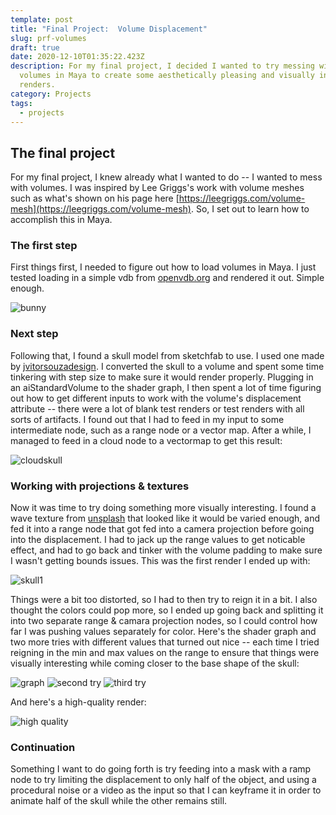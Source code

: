 ```yaml
---
template: post
title: "Final Project:  Volume Displacement"
slug: prf-volumes
draft: true
date: 2020-12-10T01:35:22.423Z
description: For my final project, I decided I wanted to try messing with
  volumes in Maya to create some aesthetically pleasing and visually interesting
  renders.
category: Projects
tags:
  - projects
---
```

## The final project

For my final project, I knew already what I wanted to do -- I wanted to mess with volumes. I was inspired by Lee Griggs's work with volume meshes such as what's shown on his page here [https://leegriggs.com/volume-mesh](https://leegriggs.com/volume-mesh). So, I set out to learn how to accomplish this in Maya.

### The first step

First things first, I needed to figure out how to load volumes in Maya. I just tested loading in a simple vdb from [openvdb.org](openvdb.org) and rendered it out. Simple enough.

![bunny](/media/prf_bunny_test.jpg "It's a bunny")

### Next step

Following that, I found a skull model from sketchfab to use. I used one made by [jvitorsouzadesign](https://sketchfab.com/3d-models/skull-salazar-downloadable-eeed09437afb4e1ea8a6ff3b0e9964ad). I converted the skull to a volume and spent some time tinkering with step size to make sure it would render properly. Plugging in an aiStandardVolume to the shader graph, I then spent a lot of time figuring out how to get different inputs to work with the volume's displacement attribute -- there were a lot of blank test renders or test renders with all sorts of artifacts. I found out that I had to feed in my input to some intermediate node, such as a range node or a vector map. After a while, I managed to feed in a cloud node to a vectormap to get this result:

![cloudskull](/media/prf_skull_cloud.jpg "Cloud skull")

### Working with projections & textures

Now it was time to try doing something more visually interesting. I found a wave texture from [unsplash](https://unsplash.com/photos/TpHmEoVSmfQ) that looked like it would be varied enough, and fed it into a range node that got fed into a camera projection before going into the displacement. I had to jack up the range values to get noticable effect, and had to go back and tinker with the volume padding to make sure I wasn't getting bounds issues. This was the first render I ended up with:

![skull1](/media/prf_skull1.jpg "First attempt")

Things were a bit too distorted, so I had to then try to reign it in a bit. I also thought the colors could pop more, so I ended up going back and splitting it into two separate range & camara projection nodes, so I could control how far I was pushing values separately for color. Here's the shader graph and two more tries with different values that turned out nice -- each time I tried reigning in the min and max values on the range to ensure that things were visually interesting while coming closer to the base shape of the skull:

![graph](/media/prf_waveskull_graph.jpg "Graph")
![second try](/media/prf_skull2.jpg "Second good result")
![third try](/media/prf_skull3.jpg "third good result")

And here's a high-quality render:

![high quality](/media/prf_skull_hires.jpg "Hi res")

### Continuation

Something I want to do going forth is try feeding into a mask with a ramp node to try limiting the displacement to only half of the object, and using a procedural noise or a video as the input so that I can keyframe it in order to animate half of the skull while the other remains still. 